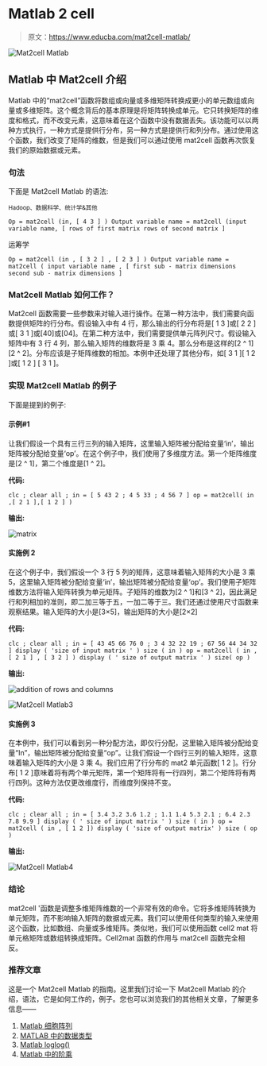 # Matlab 2 cell

> 原文：<https://www.educba.com/mat2cell-matlab/>

![Mat2cell Matlab](img/137998b12fcb51b488a63c165b571ea8.png)



## Matlab 中 Mat2cell 介绍

Matlab 中的“mat2cell”函数将数组或向量或多维矩阵转换成更小的单元数组或向量或多维矩阵。这个概念背后的基本原理是将矩阵转换成单元。它只转换矩阵的维度和格式，而不改变元素，这意味着在这个函数中没有数据丢失。该功能可以以两种方式执行，一种方式是提供行分布，另一种方式是提供行和列分布。通过使用这个函数，我们改变了矩阵的维数，但是我们可以通过使用 mat2cell 函数再次恢复我们的原始数据或元素。

### 句法

下面是 Mat2cell Matlab 的语法:

<small>Hadoop、数据科学、统计学&其他</small>

`Op = mat2cell (in, [ 4 3 ] )
Output variable name = mat2cell (input variable name, [ rows of first matrix rows of second matrix ]`

运筹学

`Op = mat2cell (in , [ 3 2 ] , [ 2 3 ] )
Output variable name = mat2cell ( input variable name , [ first sub - matrix dimensions second sub - matrix dimensions ]`

### Mat2cell Matlab 如何工作？

Mat2cell 函数需要一些参数来对输入进行操作。在第一种方法中，我们需要向函数提供矩阵的行分布。假设输入中有 4 行，那么输出的行分布将是[ 1 3 ]或[ 2 2 ]或[ 3 1 ]或[40]或[04]。在第二种方法中，我们需要提供单元阵列尺寸。假设输入矩阵中有 3 行 4 列，那么输入矩阵的维数将是 3 乘 4。那么分布是这样的[2 ^ 1][2 ^ 2]。分布应该是子矩阵维数的相加。本例中还处理了其他分布，如[ 3 1 ][ 1 2 ]或[ 1 2 ] [ 3 1 ]。

### 实现 Mat2cell Matlab 的例子

下面是提到的例子:

#### 示例#1

让我们假设一个具有三行三列的输入矩阵，这里输入矩阵被分配给变量‘in’，输出矩阵被分配给变量‘op’。在这个例子中，我们使用了多维度方法。第一个矩阵维度是[2 ^ 1]，第二个维度是[1 ^ 2]。

**代码:**

`clc ;
clear all ;
in = [ 5 43 2 ; 4 5 33 ; 4 56 7 ] op = mat2cell( in ,[ 2 1 ],[ 1 2 ] )`

**输出:**

![matrix](img/d53b093621fcb9d6cf13bc1c5014306d.png)



#### 实施例 2

在这个例子中，我们假设一个 3 行 5 列的矩阵，这意味着输入矩阵的大小是 3 乘 5，这里输入矩阵被分配给变量‘in’，输出矩阵被分配给变量‘op’。我们使用子矩阵维数方法将输入矩阵转换为单元矩阵。子矩阵的维数为[2 ^ 1]和[3 ^ 2]，因此满足行和列相加的准则，即二加三等于五，一加二等于三。我们还通过使用尺寸函数来观察结果。输入矩阵的大小是[3×5]，输出矩阵的大小是[2×2]

**代码:**

`clc ;
clear all ;
in = [ 43 45 66 76 0 ; 3 4 32 22 19 ; 67 56 44 34 32 ] display ( 'size of input matrix ' )
size ( in )
op = mat2cell ( in , [ 2 1 ] , [ 3 2 ] )
display ( ' size of output matrix ' )
size( op )`

**输出:**

![addition of rows and columns](img/b322c49525934136f650cd2a84e8ff26.png)



![Mat2cell Matlab3](img/6bb2f9f895bf9f852e70849fe82079f8.png)



#### 实施例 3

在本例中，我们可以看到另一种分配方法，即仅行分配，这里输入矩阵被分配给变量“In”，输出矩阵被分配给变量“op”。让我们假设一个四行三列的输入矩阵，这意味着输入矩阵的大小是 3 乘 4。我们应用了行分布的 mat2 单元函数[ 1 2 ]。行分布[ 1 2 ]意味着将有两个单元矩阵，第一个矩阵将有一行四列，第二个矩阵将有两行四列。这种方法仅更改维度行，而维度列保持不变。

**代码:**

`clc ;
clear all ;
in = [ 3.4 3.2 3.6 1.2 ; 1.1 1.4 5.3 2.1 ; 6.4 2.3 7.8 9.9 ] display ( ' size of input matrix ' )
size ( in )
op = mat2cell ( in , [ 1 2 ])
display ( 'size of output matrix' )
size ( op )`

**输出:**

![Mat2cell Matlab4](img/ce8bfa2c3e4e96402c8b6198a952d8d8.png)



### 结论

mat2cell '函数是调整多维矩阵维数的一个非常有效的命令。它将多维矩阵转换为单元矩阵，而不影响输入矩阵的数据或元素。我们可以使用任何类型的输入来使用这个函数，比如数组、向量或多维矩阵。类似地，我们可以使用函数 cell2 mat 将单元格矩阵或数组转换成矩阵。Cell2mat 函数的作用与 mat2cell 函数完全相反。

### 推荐文章

这是一个 Mat2cell Matlab 的指南。这里我们讨论一下 Mat2cell Matlab 的介绍，语法，它是如何工作的，例子。您也可以浏览我们的其他相关文章，了解更多信息——

1.  [Matlab 细胞阵列](https://www.educba.com/matlab-cell-array/)
2.  [MATLAB 中的数据类型](https://www.educba.com/data-types-in-matlab/)
3.  [Matlab loglog()](https://www.educba.com/matlab-loglog/)
4.  [Matlab 中的阶乘](https://www.educba.com/factorial-in-matlab/)





